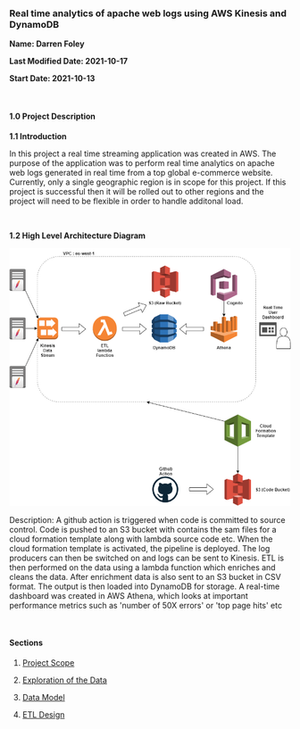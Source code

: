 ### Real time analytics of apache web logs using AWS Kinesis and DynamoDB

**Name: Darren Foley**

**Last Modified Date: 2021-10-17**

**Start Date: 2021-10-13**

<br>

#### 1.0 Project Description

**1.1 Introduction**

<p>In this project a real time streaming application was created in AWS. The purpose of the application was to perform real time analytics on apache web logs generated in real time from a top global e-commerce website. Currently, only a single geographic region is in scope for this project. If this project is successful then it will be rolled out to other regions and the project will need to be flexible in order to handle additonal load. </p>

<br>

**1.2 High Level Architecture Diagram**

![Architecture](images/architecture_hl.png)

<p>Description: A github action is triggered when code is committed to source control. Code is pushed to an S3 bucket with contains the sam files for a cloud formation template along with lambda source code etc. When the cloud formation template is activated, the pipeline is deployed. The log producers can then be switched on and logs can be sent to Kinesis. ETL is then performed on the data using a lambda function which enriches and cleans the data. After enrichment data is also sent to an S3 bucket in CSV format. The output is then loaded into DynamoDB for storage. A real-time dashboard was created in AWS Athena, which looks at important performance metrics such as 'number of 50X errors' or 'top page hits' etc</p>


<br>

#### Sections

1. [Project Scope](docs/ProjectScope.md)

2. [Exploration of the Data](docs/DataExploration.md)

3. [Data Model](docs/DataModel.md)

4. [ETL Design](docs/ETLDesign.md)

